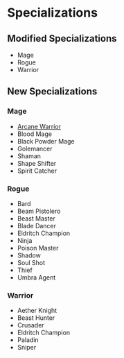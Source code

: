# Specializations

## Modified Specializations

- Mage
- Rogue
- Warrior

## New Specializations

### Mage
- [Arcane Warrior](/specializations/mage/arcane-warrior)
- Blood Mage
- Black Powder Mage
- Golemancer
- Shaman
- Shape Shifter
- Spirit Catcher

### Rogue
- Bard
- Beam Pistolero
- Beast Master
- Blade Dancer
- Eldritch Champion
- Ninja
- Poison Master
- Shadow
- Soul Shot
- Thief
- Umbra Agent

### Warrior
- Aether Knight
- Beast Hunter
- Crusader
- Eldritch Champion
- Paladin
- Sniper
